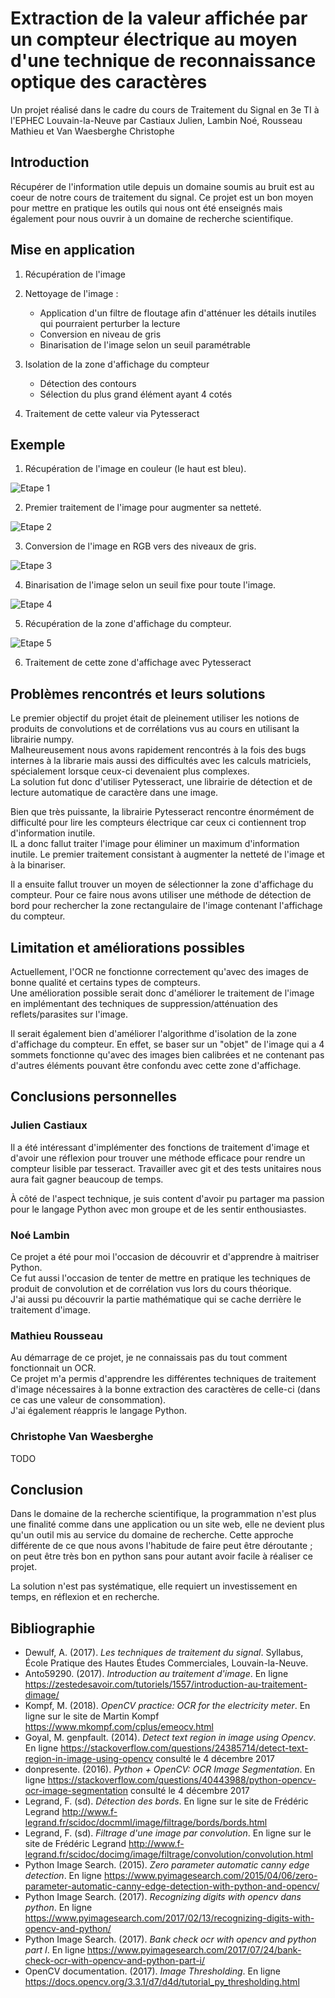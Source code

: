 Extraction de la valeur affichée par un compteur électrique au moyen d'une technique de reconnaissance optique des caractères
=====================================================================

Un projet réalisé dans le cadre du cours de Traitement du Signal en 3e TI à l'EPHEC Louvain-la-Neuve par Castiaux Julien, Lambin Noé, Rousseau Mathieu et Van Waesberghe Christophe

Introduction
------------

Récupérer de l'information utile depuis un domaine soumis au bruit est au coeur de notre cours de traitement du signal. Ce projet est un bon moyen pour mettre en pratique les outils qui nous ont été enseignés mais également pour nous ouvrir à un domaine de recherche scientifique.

Mise en application
-------------------

1. Récupération de l'image 
2. Nettoyage de l'image : 

    - Application d'un filtre de floutage afin d'atténuer les détails inutiles qui pourraient perturber la lecture
    - Conversion en niveau de gris
    - Binarisation de l'image selon un seuil paramétrable

3. Isolation de la zone d'affichage du compteur

    - Détection des contours
    - Sélection du plus grand élément ayant 4 cotés

4. Traitement de cette valeur via Pytesseract

Exemple
-------

1. Récupération de l'image en couleur (le haut est bleu).    
    
![Etape 1](https://i.imgur.com/ZWVT4Pe.png)
    
2. Premier traitement de l'image pour augmenter sa netteté.    
    
![Etape 2](https://i.imgur.com/aAZEEiY.png)
     
3. Conversion de l'image en RGB vers des niveaux de gris.    
    
![Etape 3](https://i.imgur.com/yCgyGlp.png)
    
4. Binarisation de l'image selon un seuil fixe pour toute l'image.    
    
![Etape 4](https://i.imgur.com/ijbDXjF.png)
    
5. Récupération de la zone d'affichage du compteur.    
     
![Etape 5](https://i.imgur.com/IxIJ8lz.png)
    
6. Traitement de cette zone d'affichage avec Pytesseract    
    

Problèmes rencontrés et leurs solutions
---------------------------------------

Le premier objectif du projet était de pleinement utiliser les notions de produits de convolutions et de corrélations vus au cours en utilisant la librairie numpy.         
Malheureusement nous avons rapidement rencontrés à la fois des bugs internes à la librarie mais aussi des difficultés avec les calculs matriciels, spécialement lorsque
ceux-ci devenaient plus complexes.        
La solution fut donc d'utiliser Pytesseract, une librairie de détection et de lecture automatique de caractère dans une image.      
                                          
Bien que très puissante, la librairie Pytesseract rencontre énormément de difficulté pour lire les compteurs électrique car ceux ci contiennent trop d'information inutile.             
IL a donc fallut traiter l'image pour éliminer un maximum d'information inutile. Le premier traitement consistant à augmenter la netteté de l'image et à la binariser.
                       
Il a ensuite fallut trouver un moyen de sélectionner la zone d'affichage du compteur. Pour ce faire nous avons utiliser une méthode de détection de bord pour rechercher 
la zone rectangulaire de l'image contenant l'affichage du compteur.


Limitation et améliorations possibles 
-------------------------------------

Actuellement, l'OCR ne fonctionne correctement qu'avec des images de bonne qualité et certains types de compteurs.    
Une amélioration possible serait donc d'améliorer le traitement de l'image en implémentant des techniques de suppression/atténuation des reflets/parasites sur l'image.
                
Il serait également bien d'améliorer l'algorithme d'isolation de la zone d'affichage du compteur. En effet, se baser sur un "objet" de l'image qui a 4 sommets fonctionne
qu'avec des images bien calibrées et ne contenant pas d'autres éléments pouvant être confondu avec cette zone d'affichage.

Conclusions personnelles
------------------------

### Julien Castiaux

Il a été intéressant d'implémenter des fonctions de traitement d'image et d'avoir une réflexion pour trouver une méthode efficace pour rendre un compteur lisible par tesseract. Travailler avec git et des tests unitaires nous aura fait gagner beaucoup de temps.

À côté de l'aspect technique, je suis content d'avoir pu partager ma passion pour le langage Python avec mon groupe et de les sentir enthousiastes.

### Noé Lambin

Ce projet a été pour moi l'occasion de découvrir et d'apprendre à maitriser Python.          
Ce fut aussi l'occasion de tenter de mettre en pratique les techniques de produit de convolution et de corrélation vus lors du cours théorique.            
J'ai aussi pu découvrir la partie mathématique qui se cache derrière le traitement d'image.          


### Mathieu Rousseau

Au démarrage de ce projet, je ne connaissais pas du tout comment fonctionnait un OCR.     
Ce projet m'a permis d'apprendre les différentes techniques de traitement d'image nécessaires à la bonne extraction des caractères de celle-ci (dans ce cas une valeur de consommation).    
J'ai également réappris le langage Python.    

### Christophe Van Waesberghe

TODO

Conclusion
----------

Dans le domaine de la recherche scientifique, la programmation n'est plus une finalité comme dans une application ou un site web, elle ne devient plus qu'un outil mis au service du domaine de recherche. Cette approche différente de ce que nous avons l'habitude de faire peut être déroutante ; on peut être très bon en python sans pour autant avoir facile à réaliser ce projet.

La solution n'est pas systématique, elle requiert un investissement en temps, en réflexion et en recherche.

Bibliographie
-------------

* Dewulf, A. (2017). _Les techniques de traitement du signal_. Syllabus, École Pratique des Hautes Études Commerciales, Louvain-la-Neuve.
* Anto59290. (2017). _Introduction au traitement d'image_. En ligne https://zestedesavoir.com/tutoriels/1557/introduction-au-traitement-dimage/
* Kompf, M. (2018). _OpenCV practice: OCR for the electricity meter_. En ligne sur le site de Martin Kompf https://www.mkompf.com/cplus/emeocv.html
* Goyal, M. genpfault. (2014). _Detect text region in image using Opencv_. En ligne https://stackoverflow.com/questions/24385714/detect-text-region-in-image-using-opencv consulté le 4 décembre 2017
* donpresente. (2016). _Python + OpenCV: OCR Image Segmentation_. En ligne https://stackoverflow.com/questions/40443988/python-opencv-ocr-image-segmentation consulté le 4 décembre 2017
* Legrand, F. (sd). _Détection des bords_. En ligne sur le site de Frédéric Legrand http://www.f-legrand.fr/scidoc/docmml/image/filtrage/bords/bords.html
* Legrand, F. (sd). _Filtrage d'une image par convolution_. En ligne sur le site de Frédéric Legrand http://www.f-legrand.fr/scidoc/docimg/image/filtrage/convolution/convolution.html
* Python Image Search. (2015). _Zero parameter automatic canny edge detection_. En ligne https://www.pyimagesearch.com/2015/04/06/zero-parameter-automatic-canny-edge-detection-with-python-and-opencv/
* Python Image Search. (2017). _Recognizing digits with opencv dans python_. En ligne https://www.pyimagesearch.com/2017/02/13/recognizing-digits-with-opencv-and-python/
* Python Image Search. (2017). _Bank check ocr with opencv and python part I_. En ligne https://www.pyimagesearch.com/2017/07/24/bank-check-ocr-with-opencv-and-python-part-i/
* OpenCV documentation. (2017). _Image Thresholding_. En ligne
https://docs.opencv.org/3.3.1/d7/d4d/tutorial_py_thresholding.html
